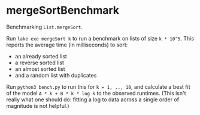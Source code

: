 # mergeSortBenchmark

Benchmarking `List.mergeSort`.

Run `lake exe mergeSort k` to run a benchmark on lists of size `k * 10^5`.
This reports the average time (in milliseconds) to sort:
* an already sorted list
* a reverse sorted list
* an almost sorted list
* and a random list with duplicates

Run `python3 bench.py` to run this for `k = 1, .., 10`, and calculate a best fit
of the model `A * k + B * k * log k` to the observed runtimes.
(This isn't really what one should do:
fitting a log to data across a single order of magnitude is not helpful.)
